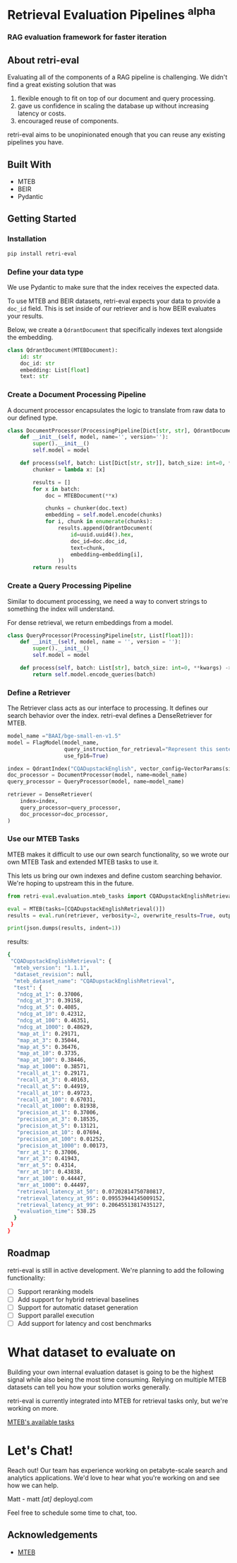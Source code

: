 # Retrieval Evaluation Pipelines <sup>alpha</sup>
### RAG evaluation framework for faster iteration


## About retri-eval
Evaluating all of the components of a RAG pipeline is challenging. We didn't find a
great existing solution that was
1. flexible enough to fit on top of our document and query processing.
2. gave us confidence in scaling the database up without increasing latency or costs.
3. encouraged reuse of components.

retri-eval aims to be unopinionated enough that you can reuse any existing pipelines you have.

## Built With
- MTEB
- BEIR
- Pydantic

## Getting Started
### Installation
```bash
pip install retri-eval
```
### Define your data type
We use Pydantic to make sure that the index receives the expected data.

To use MTEB and BEIR datasets, retri-eval expects your data to provide a `doc_id` field.
This is set inside of our retriever and is how BEIR evaluates your results.

Below, we create a `QdrantDocument` that specifically indexes text alongside the embedding.
```python
class QdrantDocument(MTEBDocument):
    id: str
    doc_id: str
    embedding: List[float]
    text: str
```

### Create a Document Processing Pipeline
A document processor encapsulates the logic to translate from raw data to our defined type.

```python
class DocumentProcessor(ProcessingPipeline[Dict[str, str], QdrantDocument]):
    def __init__(self, model, name='', version=''):
        super().__init__()
        self.model = model

    def process(self, batch: List[Dict[str, str]], batch_size: int=0, **kwargs) -> List[QdrantDocument]:
        chunker = lambda x: [x]

        results = []
        for x in batch:
            doc = MTEBDocument(**x)

            chunks = chunker(doc.text)
            embedding = self.model.encode(chunks)
            for i, chunk in enumerate(chunks):
                results.append(QdrantDocument(
                    id=uuid.uuid4().hex,
                    doc_id=doc.doc_id,
                    text=chunk,
                    embedding=embedding[i],
                ))
        return results
```

### Create a Query Processing Pipeline
Similar to document processing, we need a way to convert strings to something the index will understand.

For dense retrieval, we return embeddings from a model.

```python
class QueryProcessor(ProcessingPipeline[str, List[float]]):
    def __init__(self, model, name = '', version = ''):
        super().__init__()
        self.model = model

    def process(self, batch: List[str], batch_size: int=0, **kwargs) -> List[List[float]]:
        return self.model.encode_queries(batch)
```

### Define a Retriever
The Retriever class acts as our interface to processing. It defines our search behavior
over the index. retri-eval defines a DenseRetriever for MTEB.

```python
model_name ="BAAI/bge-small-en-v1.5"
model = FlagModel(model_name,
                  query_instruction_for_retrieval="Represent this sentence for searching relevant passages: ",
                  use_fp16=True)

index = QdrantIndex("CQADupstackEnglish", vector_config=VectorParams(size=384, distance=Distance.COSINE))
doc_processor = DocumentProcessor(model, name=model_name)
query_processor = QueryProcessor(model, name=model_name)

retriever = DenseRetriever(
    index=index,
    query_processor=query_processor,
    doc_processor=doc_processor,
)
```

### Use our MTEB Tasks
MTEB makes it difficult to use our own search functionality, so we wrote our own MTEB Task
and extended MTEB tasks to use it.

This lets us bring our own indexes and define custom searching behavior. We're hoping to upstream this in the future.

````python
from retri-eval.evaluation.mteb_tasks import CQADupstackEnglishRetrieval

eval = MTEB(tasks=[CQADupstackEnglishRetrieval()])
results = eval.run(retriever, verbosity=2, overwrite_results=True, output_folder=f"results/{id}")

print(json.dumps(results, indent=1))
````
results:
```bash
{
 "CQADupstackEnglishRetrieval": {
  "mteb_version": "1.1.1",
  "dataset_revision": null,
  "mteb_dataset_name": "CQADupstackEnglishRetrieval",
  "test": {
   "ndcg_at_1": 0.37006,
   "ndcg_at_3": 0.39158,
   "ndcg_at_5": 0.4085,
   "ndcg_at_10": 0.42312,
   "ndcg_at_100": 0.46351,
   "ndcg_at_1000": 0.48629,
   "map_at_1": 0.29171,
   "map_at_3": 0.35044,
   "map_at_5": 0.36476,
   "map_at_10": 0.3735,
   "map_at_100": 0.38446,
   "map_at_1000": 0.38571,
   "recall_at_1": 0.29171,
   "recall_at_3": 0.40163,
   "recall_at_5": 0.44919,
   "recall_at_10": 0.49723,
   "recall_at_100": 0.67031,
   "recall_at_1000": 0.81938,
   "precision_at_1": 0.37006,
   "precision_at_3": 0.18535,
   "precision_at_5": 0.13121,
   "precision_at_10": 0.07694,
   "precision_at_100": 0.01252,
   "precision_at_1000": 0.00173,
   "mrr_at_1": 0.37006,
   "mrr_at_3": 0.41943,
   "mrr_at_5": 0.4314,
   "mrr_at_10": 0.43838,
   "mrr_at_100": 0.44447,
   "mrr_at_1000": 0.44497,
   "retrieval_latency_at_50": 0.07202814750780817,
   "retrieval_latency_at_95": 0.09553944145009152,
   "retrieval_latency_at_99": 0.20645513817435127,
   "evaluation_time": 538.25
  }
 }
}
```

## Roadmap
retri-eval is still in active development. We're planning to add the following functionality:

- [ ] Support reranking models
- [ ] Add support for hybrid retrieval baselines
- [ ] Support for automatic dataset generation
- [ ] Support parallel execution
- [ ] Add support for latency and cost benchmarks

# What dataset to evaluate on
Building your own internal evaluation dataset is going to be the highest signal while
also being the most time consuming. Relying on multiple MTEB datasets
can tell you how your solution works generally.

retri-eval is currently integrated into MTEB for retrieval tasks only, but we're working on more.

[MTEB's available tasks](https://github.com/embeddings-benchmark/mteb/tree/main?tab=readme-ov-file#available-tasks)


# Let's Chat!
Reach out! Our team has experience working on petabyte-scale search and analytics applications.
We'd love to hear what you're working on and see how we can help.

Matt - matt _[at]_ deployql.com

Feel free to schedule some time to chat, too.

<!-- Google Calendar Appointment Scheduling begin -->
<link href="https://calendar.google.com/calendar/scheduling-button-script.css" rel="stylesheet">
<script src="https://calendar.google.com/calendar/scheduling-button-script.js" async>
</script>
<script>
(function() {
  var target = document.currentScript;
  window.addEventListener('load', function() {
    calendar.schedulingButton.load({
      url: 'https://calendar.google.com/calendar/appointments/schedules/AcZssZ0JWQN_h7eFEwVE6DL8E8lMBQPn2k6YAmnZJ9QhGlD-Dn__lxUDZa4zq4zjuZoRNJE8kjhCAhA5?gv=true',
      color: '#039BE5',
      label: 'Book an appointment',
      target,
    });
  });
})();
</script>
<!-- end Google Calendar Appointment Scheduling -->

## Acknowledgements
- [MTEB](https://github.com/embeddings-benchmark/mteb)